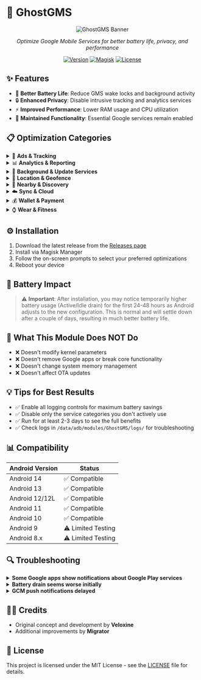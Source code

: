 # 👻 GhostGMS

<div align="center">

![GhostGMS Banner](https://raw.githubusercontent.com/veloxineology/GhostGMS/main/docs/banner.png)

*Optimize Google Mobile Services for better battery life, privacy, and performance*

[![Version](https://img.shields.io/badge/Version-2.0-brightgreen.svg)](https://github.com/veloxineology/GhostGMS/releases)
[![Magisk](https://img.shields.io/badge/Magisk-20%2B-00B0FF.svg)](https://github.com/topjohnwu/Magisk)
[![License](https://img.shields.io/badge/License-MIT-blue.svg)](LICENSE)

</div>

## ✨ Features

- 🔋 **Better Battery Life**: Reduce GMS wake locks and background activity
- 🔒 **Enhanced Privacy**: Disable intrusive tracking and analytics services
- ⚡ **Improved Performance**: Lower RAM usage and CPU utilization
- 📱 **Maintained Functionality**: Essential Google services remain enabled

## 📋 Optimization Categories

<details>
<summary>🛑 <b>Ads & Tracking</b></summary>
<p>Disable advertising identifiers and tracking capabilities</p>
</details>

<details>
<summary>📊 <b>Analytics & Reporting</b></summary>
<p>Reduce data collection and analytics services</p>
</details>

<details>
<summary>🔄 <b>Background & Update Services</b></summary>
<p>Limit background operations and automatic updates</p>
</details>

<details>
<summary>📍 <b>Location & Geofence</b></summary>
<p>Control location tracking and geofencing services</p>
</details>

<details>
<summary>📡 <b>Nearby & Discovery</b></summary>
<p>Manage nearby device detection and casting</p>
</details>

<details>
<summary>☁️ <b>Sync & Cloud</b></summary>
<p>Adjust account synchronization and cloud storage</p>
</details>

<details>
<summary>💰 <b>Wallet & Payment</b></summary>
<p>Toggle payment and wallet-related services</p>
</details>

<details>
<summary>⌚ <b>Wear & Fitness</b></summary>
<p>Control wearable and fitness tracking features</p>
</details>

## ⚙️ Installation

1. Download the latest release from the [Releases page](https://github.com/veloxineology/GhostGMS/releases)
2. Install via Magisk Manager
3. Follow the on-screen prompts to select your preferred optimizations
4. Reboot your device

## 🔋 Battery Impact

> ⚠️ **Important**: After installation, you may notice temporarily higher battery usage (Active/Idle drain) for the first 24-48 hours as Android adjusts to the new configuration. This is normal and will settle down after a couple of days, resulting in much better battery life.

## 🚫 What This Module Does NOT Do

- ❌ Doesn't modify kernel parameters
- ❌ Doesn't remove Google apps or break core functionality
- ❌ Doesn't change system memory management
- ❌ Doesn't affect OTA updates

## 💡 Tips for Best Results

- ✅ Enable all logging controls for maximum battery savings
- ✅ Disable only the service categories you don't actively use
- ✅ Run for at least 2-3 days to see the full benefits
- ✅ Check logs in `/data/adb/modules/GhostGMS/logs/` for troubleshooting

## 📊 Compatibility

| Android Version | Status |
|-----------------|--------|
| Android 14      | ✅ Compatible |
| Android 13      | ✅ Compatible |
| Android 12/12L  | ✅ Compatible |
| Android 11      | ✅ Compatible |
| Android 10      | ✅ Compatible |
| Android 9       | ⚠️ Limited Testing |
| Android 8.x     | ⚠️ Limited Testing |

## 🔍 Troubleshooting

<details>
<summary><b>Some Google apps show notifications about Google Play services</b></summary>
<p>This is normal and safe to ignore. The essential functionality still works.</p>
</details>

<details>
<summary><b>Battery drain seems worse initially</b></summary>
<p>Wait 24-48 hours for Android to adjust. Initial reconfiguration may temporarily increase battery usage.</p>
</details>

<details>
<summary><b>GCM push notifications delayed</b></summary>
<p>Enable the "sync" category during installation if you rely heavily on timely notifications.</p>
</details>

## 👨‍💻 Credits

- Original concept and development by **Veloxine**
- Additional improvements by **Migrator**

## 📄 License

This project is licensed under the MIT License - see the [LICENSE](LICENSE) file for details.
